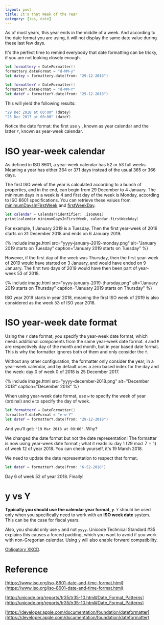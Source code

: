 ```yaml
---
layout: post
title: It's that Week of the Year
category: [ios, date]
---
```


As of most years, this year ends in the middle of a week. And according to the date format you are using, it will not display the same date value during these last few days.

It's the perfect time to remind everybody that date formatting can be tricky, if you are not looking closely enough.

```swift
let formattery = DateFormatter()
formattery.dateFormat = "d-MM-y"
let datey = formattery.date(from: "29-12-2018")

let formatterY = DateFormatter()
formatterY.dateFormat = "d-MM-Y"
let dateY = formatterY.date(from: "29-12-2018")
```

This will yield the following results:

```swift
"29 Dec 2018 at 00:00" (datey)
"25 Dec 2017 at 00:00" (dateY)
```

Notice the date format: the first use `y` , known as year calendar and the latter `Y`, known as year-week calendar.

# ISO year-week calendar

As defined in ISO 8601, a year-week calendar has 52 or 53 full weeks. Meaning a year has either 364 or 371 days instead of the usual 365 or 366 days.

The first ISO week of the year is calculated according to a bunch of properties, and in the end, can begin from 29 December to 4 January. The minimum days in a week is 4 and first day of the 
week is Monday, according to ISO 8601 specifications. You can retrieve these values from [minimumDaysInFirstWeek](https://developer.apple.com/documentation/foundation/calendar/2293094-minimumdaysinfirstweek) and [firstWeekDay](https://developer.apple.com/documentation/foundation/calendar/2293656-firstweekday).

```swift
let calendar = Calendar(identifier: .iso8601)
print(calendar.minimumDaysInFirstWeek, calendar.firstWeekday)
```

For example, 1 January 2019 is a Tuesday. Then the first year-week of 2019 starts on 31 December 2018 and ends on 6 January 2019. 

{% include 
	image.html 
	src="yyyy-january-2019-monday.png"
    alt="January 2019 starts on Tuesday"
    caption="January 2019 starts on Tuesday"
%}

However, if the first day of the week was Thursday, then the first year-week of 2019 would have started on 3 January, and would have ended on 9 January. The first two days of 2019 would have then been part of year-week 53 of 2018.

{% include 
	image.html 
	src="yyyy-january-2019-thursday.png"
    alt="January 2019 starts on Thursday"
    caption="January 2019 starts on Thursday"
%}

ISO year 2019 starts in year 2018, meaning the first ISO week of 2019 is also considered as the week 53 of ISO year 2018.

# ISO year-week date format

Using the `Y` date format, you specify the year-week date format, which needs additional components from the same year-week date format. `d` and `M` are respectively day of the month and month, but in year based date format. This is why the formatter ignores both of them and only consider the `Y`. 

Without any other configuration, the formatter only consider the year, in a year-week calendar, and by default uses a zero based index for the day and the week: day 0 of week 0 of 2018 is 25 December 2017.

{% include 
	image.html 
	src="yyyy-december-2018.png"
    alt="December 2018"
    caption="December 2018"
%}

When using year-week date format, use `w` to specify the week of year (ordinal) and `e` to specify the day of week. 

```swift
let formatterY = DateFormatter()
formatterY.dateFormat = "e-w-Y"
let dateY = formatterY.date(from: "29-12-2018")
```

And you'll get: `"19 Mar 2018 at 00:00"`. Why?

We changed the date format but not the date representation! The formatter is now using year-week date format ; what it  reads is: day 1 ($29 \bmod 7 = 1$) of week 12 of year 2018. You can check yourself, it's 19 March 2018.

We need to update the date representation to respect that format.

```swift
let dateY = formatterY.date(from: "6-52-2018")
```

Day 6 of week 52 of year 2018. Finally!

# y vs Y

**Typically you should use the calendar year format, `y`**. `Y` should be used only when you specifically need to work with an **ISO week date** system. This can be the case for fiscal years.

Also, you should only use `y` and not `yyyy`. Unicode Technical Standard #35 explains this causes a forced padding, which you want to avoid if you work with non-Gregorian calendar. Using `y` will also enable forward compatibility.

[Obligatory XKCD](https://xkcd.com/1179/).

# Reference

[https://www.iso.org/iso-8601-date-and-time-format.html](https://www.iso.org/iso-8601-date-and-time-format.html)

[http://unicode.org/reports/tr35/tr35-10.html#Date_Format_Patterns](http://unicode.org/reports/tr35/tr35-10.html#Date_Format_Patterns)

[https://developer.apple.com/documentation/foundation/dateformatter](https://developer.apple.com/documentation/foundation/dateformatter)